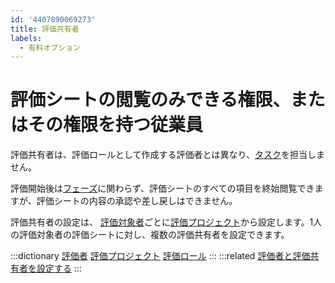 ```yaml
---
id: '4407890069273'
title: 評価共有者
labels:
  - 有料オプション
---
```

# 評価シートの閲覧のみできる権限、またはその権限を持つ従業員

評価共有者は、評価ロールとして作成する評価者とは異なり、[タスク](https://knowledge.smarthr.jp/hc/ja/articles/4407897139865)を担当しません。

評価開始後は[フェーズ](https://knowledge.smarthr.jp/hc/ja/articles/4407897135769)に関わらず、評価シートのすべての項目を終始閲覧できますが、評価シートの内容の承認や差し戻しはできません。

評価共有者の設定は、 [評価対象者](https://knowledge.smarthr.jp/hc/ja/articles/4407897165209)ごとに[評価プロジェクト](https://knowledge.smarthr.jp/hc/ja/articles/4407897092377)から設定します。1人の評価対象者の評価シートに対し、複数の評価共有者を設定できます。 

:::dictionary
[評価者](https://knowledge.smarthr.jp/hc/ja/articles/4407890061849)
[評価プロジェクト](https://knowledge.smarthr.jp/hc/ja/articles/4407897092377)
[評価ロール](https://knowledge.smarthr.jp/hc/ja/articles/4407890041241)
:::
:::related
[評価者と評価共有者を設定する](https://knowledge.smarthr.jp/hc/ja/articles/4407133726745)
:::
